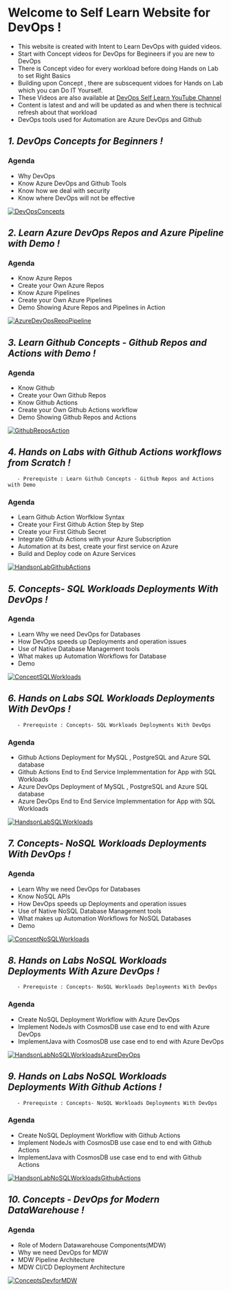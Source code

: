 # Welcome to Self Learn Website for DevOps !

- This website is created with Intent to Learn DevOps with guided videos. 
- Start with Concept videos for DevOps for Begineers if you are new to DevOps
- There is Concept video for every workload before doing Hands on Lab to set Right Basics
- Building upon Concept , there are subscequent vidoes for Hands on Lab which you can Do IT Yourself. 
- These Videos are also available at [DevOps Self Learn YouTube Channel](https://www.youtube.com/channel/UCWmVYgbW-KZbIFCMJTR-gxg)
- Content is latest and and will be updated as and when there is technical refresh about that workload
- DevOps tools used for Automation are Azure DevOps and Github 


## *1. DevOps Concepts for Beginners !*

### Agenda
- Why DevOps
- Know Azure DevOps and Github Tools
- Know how we deal with security
- Know where DevOps will not be effective

[![DevOpsConcepts](Images/DevOpsConcepts.png)](https://youtu.be/zcW41vACmbo)


## *2. Learn Azure DevOps Repos and Azure Pipeline with Demo !*

### Agenda
- Know Azure Repos
- Create your Own Azure Repos
- Know Azure Pipelines
- Create your Own Azure Pipelines
- Demo Showing Azure Repos and Pipelines in Action

[![AzureDevOpsRepoPipeline](Images/AZUREREPOSANDPIPELINES.png)](https://youtu.be/mwTTwI03-0s)

## *3. Learn Github Concepts - Github Repos and Actions with Demo !*

### Agenda
- Know Github
- Create your Own Github Repos
- Know Github Actions
- Create your Own Github Actions workflow
- Demo Showing Github Repos and Actions

[![GithubReposAction](Images/GithubReposActions.png)](https://youtu.be/kFI1hKf6-2g)

## *4. Hands on Labs with Github Actions workflows from Scratch !*

       - Prerequiste : Learn Github Concepts - Github Repos and Actions with Demo

### Agenda
- Learn Github Action Worfklow Syntax
- Create your First Github Action Step by Step
- Create your First Github Secret
- Integrate Github Actions with your Azure Subscription
- Automation at its best, create your first service on Azure
- Build and Deploy code on Azure Services

[![HandsonLabGithubActions](Images/HandsonLabGithubActions.png)](https://youtu.be/ucFCcBwz1ss)

## *5. Concepts- SQL Workloads Deployments With DevOps !*

### Agenda
- Learn Why we need DevOps for Databases
- How DevOps speeds up Deployments and operation issues
- Use of Native Database Management tools
- What makes up Automation Workflows for Database
- Demo

[![ConceptSQLWorkloads](Images/ConceptsSQLWorkloadsDevOps.png)](https://youtu.be/HPhOE9v8fuU)

## *6. Hands on Labs SQL Workloads Deployments With DevOps !*

       - Prerequiste : Concepts- SQL Workloads Deployments With DevOps
       
### Agenda
- Github Actions Deployment for MySQL , PostgreSQL and Azure SQL database
- Github Actions End to End Service Implemmentation for App with SQL Workloads
- Azure DevOps Deployment of MySQL , PostgreSQL and Azure SQL database
- Azure DevOps End to End Service Implemmentation for App with SQL Workloads

[![HandsonLabSQLWorkloads](Images/HandsonLabSQLWorkloads.png)](https://youtu.be/KVzJEobsPDs)

## *7. Concepts- NoSQL Workloads Deployments With DevOps !*

### Agenda
- Learn Why we need DevOps for Databases
- Know NoSQL APIs
- How DevOps speeds up Deployments and operation issues
- Use of Native NoSQL Database Management tools
- What makes up Automation Workflows for NoSQL Databases
- Demo

[![ConceptNoSQLWorkloads](Images/ConceptsNoSQLWorkloadsDevOps.png)](https://youtu.be/_9hyf2RKidg)

## *8. Hands on Labs NoSQL Workloads Deployments With Azure DevOps !*

       - Prerequiste : Concepts- NoSQL Workloads Deployments With DevOps
       
### Agenda
- Create NoSQL Deployment Workflow with Azure DevOps 
- Implement NodeJs with CosmosDB use case end to end with Azure DevOps
- ImplementJava with CosmosDB use case end to end with Azure DevOps


[![HandsonLabNoSQLWorkloadsAzureDevOps](Images/HandsonLabNoSQLWorkloadsAzureDevOps.png)](https://youtu.be/-H2xUl82OKw)

## *9. Hands on Labs NoSQL Workloads Deployments With Github Actions !*

       - Prerequiste : Concepts- NoSQL Workloads Deployments With DevOps
       
### Agenda
- Create NoSQL Deployment Workflow with Github Actions 
- Implement NodeJs with CosmosDB use case end to end with Github Actions
- ImplementJava with CosmosDB use case end to end with Github Actions


[![HandsonLabNoSQLWorkloadsGithubActions](Images/HandsonLabNoSQLWorkloadsGithubActions.png)](https://youtu.be/cn3t9J0aG5M)

## *10. Concepts - DevOps for Modern DataWarehouse !*

       
### Agenda
- Role of Modern Datawarehouse Components(MDW) 
- Why we need DevOps for MDW
- MDW Pipeline Architecture
- MDW CI/CD Deployment Architecture


[![ConceptsDevforMDW](Images/ConceptMDW.png)](https://youtu.be/wJZnKY3bnLM)
